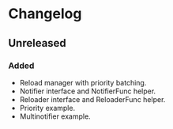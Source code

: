 # Changelog

## Unreleased

### Added

- Reload manager with priority batching.
- Notifier interface and NotifierFunc helper.
- Reloader interface and ReloaderFunc helper.
- Priority example.
- Multinotifier example.

[unreleased]: https://github.com/slok/reload/compare/v1.0.0...HEAD
[v1.0.0]: https://github.com/slok/reload/releases/tag/v1.0.0
